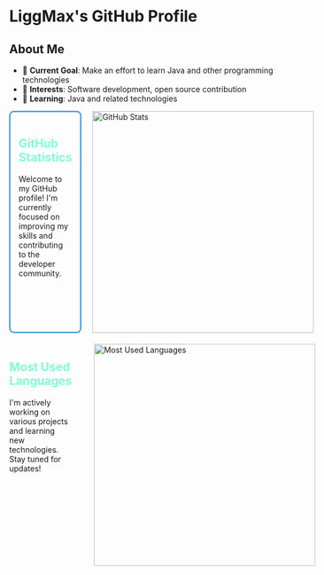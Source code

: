 # LiggMax's GitHub Profile

## About Me

- 🎯 **Current Goal**: Make an effort to learn Java and other programming technologies
- 💼 **Interests**: Software development, open source contribution
- 🌱 **Learning**: Java and related technologies

<div style="display: flex; justify-content: space-between; margin-bottom: 20px;">
  <div style="flex: 1; padding: 15px  15px ;border: 2px solid #3498db; border-radius: 8px; animation: pulse 2s infinite;">
    <h2 style="color: aquamarine">GitHub Statistics</h2>
    <p>Welcome to my GitHub profile! I'm currently focused on improving my skills and contributing to the developer community.</p>
  </div>
  <div style="flex: 1; padding-left: 20px;">
    <a href="https://github.com/LiggMax">
      <img src="https://github-readme-stats.vercel.app/api?username=LiggMax&show_icons=true&hide_border=true&icon_color=586069&title_color=a0a9af" width="400px" alt="GitHub Stats" />
    </a>
  </div>
</div>

<style>
@keyframes pulse {
  0% { box-shadow: 0 0 0 0 rgba(52, 152, 219, 0.7); }
  70% { box-shadow: 0 0 0 10px rgba(52, 152, 219, 0); }
  100% { box-shadow: 0 0 0 0 rgba(52, 152, 219, 0); }
}
</style>

<div style="display: flex; justify-content: space-between; margin-bottom: 20px;">
  <div style="flex: 1; padding-right: 20px;">
    <h2 style="color: aquamarine">Most Used Languages</h2>
    <p>I'm actively working on various projects and learning new technologies. Stay tuned for updates!</p>
  </div>
  <div style="flex: 1; padding-left: 20px;">
    <a href="https://github.com/LiggMax">
      <img src="https://github-readme-stats.vercel.app/api/top-langs/?username=LiggMax&layout=compact&hide_border=true&icon_color=586069&title_color=a0a9af" width="400px" alt="Most Used Languages" />
    </a>
  </div>
</div>

